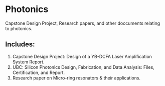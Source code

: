 # Photonics
Capstone Design Project, Research papers, and other doccuments relating to photonics.
## Includes:
1. Capstone Design Project: Design of a YB-DCFA Laser Amplification System Report.
2. UBC: Silicon Photonics Design, Fabrication, and Data Analysis: Files, Certification, and Report.
3. Research paper on Micro-ring resonators & their applications.
